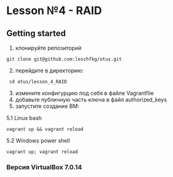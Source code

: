 # Lesson №4 - RAID

## Getting started

1. клонируйте репозиторий 
~~~
git clone git@github.com:leschfkg/otus.git
~~~
2. перейдите в директорию:
~~~
 cd otus/lesson_4_RAID
~~~
3. измените конфигурцию под себя в файле Vagrantfile
4. добавьте публичную часть ключа в файл authorized_keys
5. запустите создание ВМ:

5.1 Linux bash
~~~
vagrant up && vagrant reload
~~~
5.2 Windows power shell
~~~
vagrant up; vagrant reload
~~~

### Версия VirtualBox 7.0.14

### 